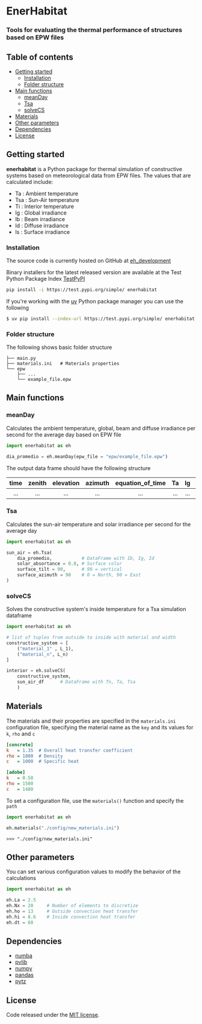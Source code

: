 # EnerHabitat
### Tools for evaluating the thermal performance of structures based on EPW files

## Table of contents
  - [Getting started](#getting-started)
    - [Installation](#installation)
    - [Folder structure](#folder-structure)
  - [Main functions](#main-functions)
    - [meanDay](#meanday)
    - [Tsa](#tsa)
    - [solveCS](#solvecs)
  - [Materials](#materials)
  - [Other parameters](#other-parameters)
  - [Dependencies](#dependencies)
  - [License](#license)

## Getting started
**enerhabitat** is a Python package for thermal simulation of constructive systems based on meteorological data from EPW files. The values that are calculated include:

- Ta  : Ambient temperature
- Tsa : Sun-Air temperature
- Ti  : Interior temperature
- Ig  : Global irradiance
- Ib  : Beam irradiance
- Id  : Diffuse irradiance
- Is  : Surface irradiance

### Installation

The source code is currently hosted on GitHub at [eh_development](https://github.com/AltamarMx/eh_development)

Binary installers for the latest released version are available at the Test Python Package Index [TestPyPI](https://test.pypi.org/project/enerhabitat) 

```bash
pip install -i https://test.pypi.org/simple/ enerhabitat
```

If you're working with the [uv](https://docs.astral.sh/uv/) Python package manager you can use the following

```bash
$ uv pip install --index-url https://test.pypi.org/simple/ enerhabitat
```

### Folder structure

The following shows basic folder structure
```
├── main.py
├── materials.ini   # Materials properties
└── epw
    ├── ...
    └── example_file.epw
```

## Main functions
### meanDay
Calculates the ambient temperature, global, beam and diffuse irradiance per second for the average day based on EPW file
```python
import enerhabitat as eh

dia_promedio = eh.meanDay(epw_file = "epw/example_file.epw")
```

The output data frame should have the following structure

time | zenith | elevation | azimuth | equation_of_time | Ta | Ig | Ib | Id |Tn | DeltaTn
:---: | :---: | :---: | :---: | :---: |:---: | :---: | :---: | :---: | :---: | :---:
 ... | ... | ... | ... | ... | ... | ... | ... | ... | ... | ...

### Tsa

Calculates the sun-air temperature and solar irradiance per second for the average day

```python
import enerhabitat as eh

sun_air = eh.Tsa(
    dia_promedio,           # DataFrame with Ib, Ig, Id
    solar_absortance = 0.8, # Surface color
    surface_tilt = 90,      # 90 = vertical
    surface_azimuth = 90    # 0 = North, 90 = East
)

```

### solveCS
Solves the constructive system's inside temperature for a Tsa simulation dataframe

```python
import enerhabitat as eh

# list of tuples from outside to inside with material and width
constructive_system = [
    ("material_1" , L_1),
    ("material_n", L_n)
]

interior = eh.solveCS(
    constructive_system,  
    sun_air_df      # DataFrame with Tn, Ta, Tsa
    )

```

## Materials

The materials and their properties are specified in the `materials.ini` configuration file, specifying the material name as the `key` and its values ​​for `k`, `rho` and `c`

```ini
[concrete]
k   = 1.35  # Overall heat transfer coefficient
rho = 1800  # Density
c   = 1000  # Specific heat

[adobe]
k   = 0.58
rho = 1500
c   = 1480
```

To set a configuration file, use the `materials()` function and specify the `path`

```python
import enerhabitat as eh

eh.materials("./config/new_materials.ini")
```
```shell
>>> "./config/new_materials.ini"
```

## Other parameters
You can set various configuration values ​​to modify the behavior of the calculations

```python
import enerhabitat as eh

eh.La = 2.5
eh.Nx = 20     # Number of elements to discretize
eh.ho = 13     # Outside convection heat transfer
eh.hi = 8.6    # Inside convection heat transfer
eh.dt = 60
```

## Dependencies
- [numba](https://numba.pydata.org/)
- [pvlib](https://pvlib-python.readthedocs.io/en/stable/)
- [numpy](https://numpy.org/)
- [pandas](https://pandas.pydata.org/)
- [pytz](https://pypi.org/project/pytz/)


## License
Code released under the [MIT license](https://github.com/AltamarMx/eh_development/blob/main/LICENSE).
